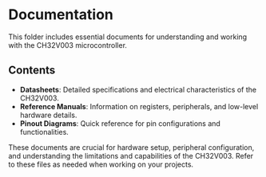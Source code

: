 # Documentation

This folder includes essential documents for understanding and working with the CH32V003 microcontroller.

## Contents

- **Datasheets**: Detailed specifications and electrical characteristics of the CH32V003.
- **Reference Manuals**: Information on registers, peripherals, and low-level hardware details.
- **Pinout Diagrams**: Quick reference for pin configurations and functionalities.

These documents are crucial for hardware setup, peripheral configuration, and understanding the limitations and capabilities of the CH32V003. Refer to these files as needed when working on your projects.
